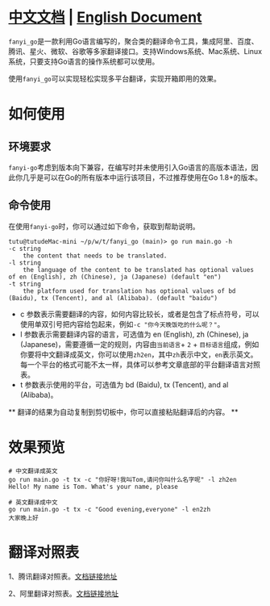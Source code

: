 # [中文文档](./README.md) | [English Document](./README_EN.md)

`fanyi_go`是一款利用Go语言编写的，聚合类的翻译命令工具，集成阿里、百度、腾讯、星火、微软、谷歌等多家翻译接口。支持Windows系统、Mac系统、Linux系统，只要支持Go语言的操作系统都可以使用。

使用`fanyi_go`可以实现轻松实现多平台翻译，实现开箱即用的效果。

# 如何使用

## 环境要求

`fanyi-go`考虑到版本向下兼容，在编写时并未使用引入Go语言的高版本语法，因此你几乎是可以在Go的所有版本中运行该项目，不过推荐使用在Go 1.8+的版本。

## 命令使用

在使用`fanyi-go`时，你可以通过如下命令，获取到帮助说明。
```shell
tutu@tutudeMac-mini ~/p/w/t/fanyi_go (main)> go run main.go -h
-c string
    the content that needs to be translated.
-l string
    the language of the content to be translated has optional values of en (English), zh (Chinese), ja (Japanese) (default "en")
-t string
    the platform used for translation has optional values of bd (Baidu), tx (Tencent), and al (Alibaba). (default "baidu")
```
- c 参数表示需要翻译的内容，如何内容比较长，或者是包含了标点符号，可以使用单双引号把内容给包起来，例如`-c "你今天晚饭吃的什么呢？"`。
- l 参数表示需要翻译内容的语言，可选值为 en (English), zh (Chinese), ja (Japanese)，需要遵循一定的规则，内容由`当前语言`+ `2` + `目标语言`组成，例如你要将中文翻译成英文，你可以使用`zh2en`，其中`zh`表示中文，`en`表示英文。每一个平台的格式可能不太一样，具体可以参考文章底部的平台翻译语言对照表。
- t 参数表示使用的平台，可选值为 bd (Baidu), tx (Tencent), and al (Alibaba)。

** 翻译的结果为自动复制到剪切板中，你可以直接粘贴翻译后的内容。 **

# 效果预览

```shell
# 中文翻译成英文
go run main.go -t tx -c "你好呀!我叫Tom,请问你叫什么名字呢" -l zh2en
Hello! My name is Tom. What's your name, please

# 英文翻译成中文
go run main.go -t tx -c "Good evening,everyone" -l en2zh
大家晚上好
```

# 翻译对照表

1、腾讯翻译对照表。[文档链接地址](https://cloud.tencent.com/document/product/551/15619)

2、阿里翻译对照表。[文档链接地址](https://help.aliyun.com/zh/machine-translation/support/supported-languages-and-codes?spm=a2c4g.11186623.0.0.39ef4f6ftcTZOH)